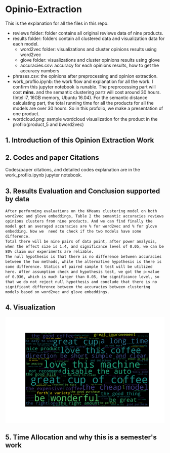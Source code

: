 # Opinio-Extraction

This is the explanation for all the files in this repo.

- reviews folder: folder contains all original reviews data of nine products.
- results folder: folders contain all clustered data and visualization data for each model.
  - word2vec folder: visualizations and cluster opinions results using word2vec
  - glove folder: visualizations and cluster opinions results using glove
  - accuracies.csv: accuracy for each opinions results, how to get the accuracy numbers
- phrases.csv: the opinions after preprocessing and opinion extraction.
- work_proflio.ipynb: the work flow and explanation for all the work. I confirm this jupyter notebook is runable. The preprocessing part will cost **mins.** and the semantic clustering partr will cost around 30 hours.(Intel i7, 16GB memory, Ubuntu 16.04). For the semantic distance calculating part, the total running time for all the products for all the models are over 30 hours. So in this profolio, we make a presentation of one product.
- wordcloud.png: sample wordcloud visualization for the product in the proflio(product_5 and bword2vec)

## 1. Introduction of this Opinion Extraction Work


## 2. Codes and paper Citations 
Codes/paper citations, and detailed codes explanation are in the work_proflio.ipynb jupyter notebook.

## 3. Results Evaluation and Conclusion supported by data
    After performing evaluations on the KMeans clustering model on both word2vec and glove embeddings, Table 2 the semantic accuracies reviews opinions clusters from nine products. And we can find finally the model got an averaged accuracies are % for word2vec and % for glove embedding. Now we  need to check if the two models have some difference. 
    Total there will be nine pairs of data point, after power analysis, when the effect size is 1.4, and significance level of 0.05, we can be 80% claim our experiments are reliable. 
    The null hypothesis is that there is no difference between accuracies between the two methods, while the alternative hypothesis is there is some difference. Statics of paired sample t test will be utilized here. After assumption check and hypothesis test, we got the p-value of 0.936, which is much larger than 0.05, the significance level, so that we do not reject null hypothesis and conclude that there is no significant difference between the accuracies between clustering models based on word2vec and glove embeddings.


## 4. Visualization
![](https://github.com/jinwangjoshua/Opinio-Extraction/blob/master/results/word2vec/product_5_wordcloud.png)

## 5. Time Allocation and why this is a semester's work
